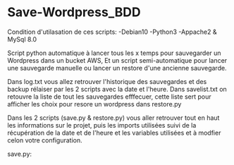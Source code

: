 # Save-Wordpress_BDD

Condition d'utilasation de ces scripts:
-Debian10
-Python3
-Appache2 & MySql 8.0


Script python automatique à lancer tous les x temps pour sauvegarder un Wordpress dans un bucket AWS, Et un script semi-automatique pour lancer une sauvegarde manuelle ou lancer un restore d'une ancienne sauvegarde.

Dans log.txt vous allez retrouver l'historique des sauvegardes et des backup rélaiser par les 2 scripts avec la date et l'heure.
Dans savelist.txt on retouvre la liste de tout les sauvegardes efffecuer, cette liste sert pour afficher les choix pour resore un wordpress dans restore.py

Dans les 2 scripts (save.py & restore.py) vous aller retrouver tout en haut les informations sur le projet, puis les imports utilisées suivi de la récupération de la date et de l'heure et les variables utilisées et à modfier celon votre configuration.


save.py:




